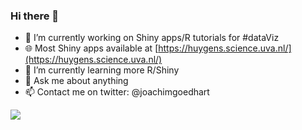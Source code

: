 ### Hi there 👋

- 🔭 I’m currently working on Shiny apps/R tutorials for #dataViz
- 🌐 Most Shiny apps available at [https://huygens.science.uva.nl/](https://huygens.science.uva.nl/) 
- 🌱 I’m currently learning more R/Shiny
- 💬 Ask me about anything
- 📫 Contact me on twitter: @joachimgoedhart


![](https://hit.yhype.me/github/profile?user_id=39348589)
